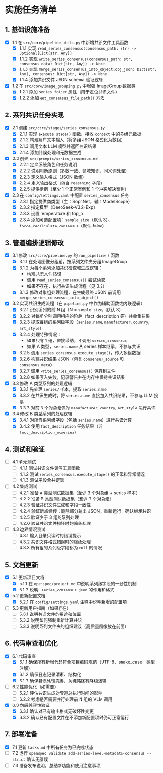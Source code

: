 # 实施任务清单

## 1. 基础设施准备

- [x] 1.1 在 `src/core/pipeline_utils.py` 中新增共识文件工具函数
  - [x] 1.1.1 实现 `read_series_consensus(consensus_path: str) -> Optional[Dict[str, Any]]`
  - [x] 1.1.2 实现 `write_series_consensus(consensus_path: str, consensus_data: Dict[str, Any]) -> None`
  - [x] 1.1.3 实现 `merge_series_consensus_into_object(obj_json: Dict[str, Any], consensus: Dict[str, Any]) -> None`
  - [x] 1.1.4 添加共识文件 JSON schema 验证逻辑

- [x] 1.2 在 `src/core/image_grouping.py` 中增强 ImageGroup 数据类
  - [x] 1.2.1 添加 `series_folder` 属性（用于定位共识文件）
  - [x] 1.2.2 添加 `get_consensus_file_path()` 方法

## 2. 系列共识任务实现

- [x] 2.1 创建 `src/core/stages/series_consensus.py`
  - [x] 2.1.1 实现 `execute_stage()` 函数，接收 `context` 中的多组元数据
  - [x] 2.1.2 构建用户文本输入（将多组 JSON 格式化为数组）
  - [x] 2.1.3 调用文本 LLM 模型并返回共识结果
  - [x] 2.1.4 添加错误处理和元数据生成

- [x] 2.2 创建 `src/prompts/series_consensus.md`
  - [x] 2.2.1 定义系统角色和任务说明
  - [x] 2.2.2 说明判断原则（多数一致、领域知识、同义词处理）
  - [x] 2.2.3 定义输入格式（JSON 数组）
  - [x] 2.2.4 定义输出格式（包含 `reasoning` 字段）
  - [x] 2.2.5 提供示例（至少 1 个正常案例和 1 个冲突解决案例）

- [x] 2.3 在 `config/settings.yaml` 中配置 `series_consensus` 任务
  - [x] 2.3.1 指定提供商类型（主：SophNet，辅：ModelScope）
  - [x] 2.3.2 指定模型（DeepSeek-V3.2-Exp）
  - [x] 2.3.3 设置 temperature 和 top_p
  - [x] 2.3.4 添加可选配置项：`sample_size`（默认 3）、`force_recalculate_consensus`（默认 false）

## 3. 管道编排逻辑修改

- [x] 3.1 修改 `src/core/pipeline.py` 的 `run_pipeline()` 函数
  - [x] 3.1.1 在处理图像分组前，按系列文件夹分组 ImageGroup
  - [x] 3.1.2 为每个系列添加共识检查和生成逻辑：
    - 构建共识文件路径
    - 调用 `read_series_consensus()` 尝试读取
    - 如果不存在，执行共识生成流程（见 3.2）
  - [x] 3.1.3 修改对象组处理流程，在生成最终 JSON 前调用 `merge_series_consensus_into_object()`

- [x] 3.2 实现共识生成流程（在 `pipeline.py` 中作为辅助函数或内联逻辑）
  - [x] 3.2.1 识别系列的前 N 组（N = `sample_size`，默认 3）
  - [x] 3.2.2 对每组分别调用相应的阶段（fact_description 等）并收集结果
  - [x] 3.2.3 提取每组的系列级字段（`series.name`, `manufacturer`, `country`, `art_style`）
  - [x] 3.2.4 处理特殊情况：
    - 如果只有 1 组，直接采纳，不调用 `series_consensus`
    - 如果 A 类型，`series.name` 从 series 样本继承，不参与共识
  - [x] 3.2.5 调用 `series_consensus.execute_stage()`，传入多组数据
  - [x] 3.2.6 构建共识结果 JSON（包含 `consensus_source` 和 `consensus_meta`）
  - [x] 3.2.7 调用 `write_series_consensus()` 保存到文件
  - [x] 3.2.8 如果写入失败，记录警告并在内存中保持共识结果

- [x] 3.3 修改 A 类型系列的处理逻辑
  - [x] 3.3.1 先处理 `series/` 样本，提取 `series.name`
  - [x] 3.3.2 在共识生成时，将 `series.name` 直接加入共识结果，不参与 LLM 投票
  - [x] 3.3.3 对前 3 个对象组仅对 `manufacturer`, `country`, `art_style` 进行共识

- [x] 3.4 修改 B 类型系列的处理逻辑
  - [x] 3.4.1 对所有系列级字段（包括 `series.name`）进行共识计算
  - [x] 3.4.2 使用 `fact_description` 任务结果（非 `fact_description_noseries`）

## 4. 测试和验证

- [ ] 4.1 单元测试
  - [ ] 4.1.1 测试共识文件读写工具函数
  - [ ] 4.1.2 测试 `series_consensus.execute_stage()` 的正常和异常情况
  - [ ] 4.1.3 测试字段合并逻辑

- [ ] 4.2 集成测试
  - [ ] 4.2.1 准备 A 类型测试数据集（至少 3 个对象组 + series 样本）
  - [ ] 4.2.2 准备 B 类型测试数据集（至少 3 个对象组）
  - [ ] 4.2.3 验证共识文件生成和字段一致性
  - [ ] 4.2.4 验证断点续传：删除部分输出 JSON，重新运行，确认继承共识
  - [ ] 4.2.5 验证少于 3 组的系列处理
  - [ ] 4.2.6 验证共识文件损坏时的降级处理

- [ ] 4.3 边界情况测试
  - [ ] 4.3.1 输入目录只读时的错误提示
  - [ ] 4.3.2 共识文件格式错误时的降级处理
  - [ ] 4.3.3 所有组的系列级字段都为 `null` 的情况

## 5. 文档更新

- [x] 5.1 更新项目文档
  - [x] 5.1.1 在 `openspec/project.md` 中说明系列级字段的一致性机制
  - [x] 5.1.2 说明 `.series_consensus.json` 的作用和格式

- [x] 5.2 更新配置文档
  - [x] 5.2.1 在 `config/settings.yaml` 注释中说明新增的配置项

- [ ] 5.3 更新用户指南（如果存在）
  - [ ] 5.3.1 说明共识文件的用途和位置
  - [ ] 5.3.2 说明如何强制重新计算共识
  - [ ] 5.3.3 说明系列文件夹的组织建议（高质量图像放在前面）

## 6. 代码审查和优化

- [x] 6.1 代码审查
  - [x] 6.1.1 确保所有新增代码符合项目编码规范（UTF-8、snake_case、类型注解）
  - [x] 6.1.2 确保日志记录清晰、结构化
  - [x] 6.1.3 确保错误处理完善，关键路径有降级逻辑

- [ ] 6.2 性能优化（如需要）
  - [ ] 6.2.1 评估共识生成对管道总执行时间的影响
  - [ ] 6.2.2 考虑是否需要并行处理前 N 组的 VLM 调用

- [x] 6.3 向后兼容性验证
  - [x] 6.3.1 确认对已有输出格式无破坏性变更
  - [x] 6.3.2 确认已有配置文件在不添加新配置项时仍可正常运行

## 7. 部署准备

- [x] 7.1 更新 `tasks.md` 中所有任务为已完成状态
- [ ] 7.2 运行 `openspec validate add-series-level-metadata-consensus --strict` 确认无错误
- [ ] 7.3 准备发布说明，总结新功能和使用注意事项
